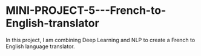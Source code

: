 # MINI-PROJECT-5---French-to-English-translator
 
In this project, I am combining Deep Learning and NLP to create a French to English language translator.
